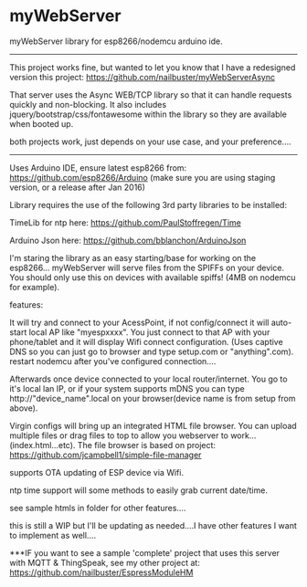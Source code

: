 # myWebServer
myWebServer library for esp8266/nodemcu arduino ide.  

**** 
This project works fine, but wanted to let you know that I have a redesigned version this project: https://github.com/nailbuster/myWebServerAsync

That server uses the Async WEB/TCP library so that it can handle requests quickly and non-blocking. It also includes jquery/bootstrap/css/fontawesome within the library so they are available when booted up.

both projects work,  just depends on your use case, and your preference....
****

Uses Arduino IDE,  ensure latest esp8266 from:  https://github.com/esp8266/Arduino  (make sure you are using staging version, or a release after Jan 2016)

Library requires the use of the following 3rd party libraries to be installed:

TimeLib for ntp here:  https://github.com/PaulStoffregen/Time

Arduino Json here:  https://github.com/bblanchon/ArduinoJson


I'm staring the library as an easy starting/base for working on the esp8266...  myWebServer will serve files from the SPIFFs on your device.  You should only use this on devices with available spiffs!  (4MB on nodemcu for example).

features:  

It will try and connect to your AcessPoint, if not config/connect it will auto-start local AP like "myespxxxx".  You just connect to that AP with your phone/tablet and it will display Wifi connect configuration.  (Uses captive DNS so you can just go to browser and type setup.com or "anything".com).  restart nodemcu after you've configured connection....

Afterwards once device connected to your local router/internet.  You go to it's local lan IP, or if your system supports mDNS you can type http://"device_name".local on your browser(device name is from setup from above).  

Virgin configs will bring up an integrated HTML file browser.  You can upload multiple files or drag files to top to allow you webserver to work...(index.html...etc). The file browser is based on project:  https://github.com/jcampbell1/simple-file-manager

supports OTA updating of ESP device via Wifi.

ntp time support will some methods to easily grab current date/time.

see sample htmls in folder for other features....

this is still a WIP but I'll be updating as needed....I have other features I want to implement as well....

***IF you want to see a sample 'complete' project that uses this server with MQTT & ThingSpeak, see my other project at:  https://github.com/nailbuster/EspressModuleHM




